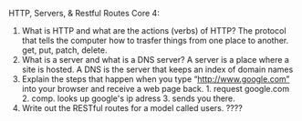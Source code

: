 
 HTTP, Servers, & Restful Routes Core 4:
1) What is HTTP and what are the actions (verbs) of HTTP? The protocol that tells the computer how to trasfer things from one place to another. get, put, patch, delete.
2) What is a server and what is a DNS server? A server is a place where a site is hosted. A DNS is the server that keeps an index of domain names
3) Explain the steps that happen when you type “http://www.google.com” into your browser and receive a web page back. 1. request google.com 2. comp. looks up google's ip adress 3. sends you there.
4) Write out the RESTful routes for a model called users. ????
